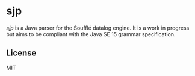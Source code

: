 # sjp

*sjp* is a Java parser for the Soufflé datalog engine. It is a
work in progress but aims to be compliant with the Java SE 15
grammar specification.

## License

MIT
